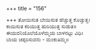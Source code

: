 +++
title = "156"

+++
ತೋಯಿಸುತ ಬೇಯಿಸುತ ಹೆಚ್ಚುತ್ತ ಕೊಚ್ಚುತ್ತ।  
ಕಾಯಿಸುತ ಕರಿಯುತ್ತ ಹುರಿಯುತ್ತ ಸುಡುತ॥  
ಈಯವನಿಯೊಲೆಯೊಳೆಮ್ಮಯ ಬಾಳನಟ್ಟು ವಿಧಿ।  
ಬಾಯ ಚಪ್ಪರಿಸುವನು - ಮಂಕುತಿಮ್ಮ॥  
